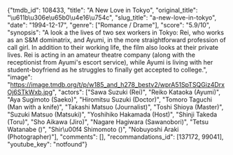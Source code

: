 {"tmdb_id": 108433, "title": "A New Love in Tokyo", "original_title": "\u611b\u306e\u65b0\u4e16\u754c", "slug_title": "a-new-love-in-tokyo", "date": "1994-12-17", "genre": ["Romance / Drame"], "score": "5.9/10", "synopsis": "A look a the lives of two sex workers in Tokyo: Rei, who works as an S&amp;M dominatrix, and Ayumi, in the more straightforward profession of call girl. In addition to their working life, the film also looks at their private lives. Rei is acting in an amateur theatre company (along with the receptionist from Ayumi's escort service), while Ayumi is living with her student-boyfriend as he struggles to finally get accepted to college.", "image": "https://image.tmdb.org/t/p/w185_and_h278_bestv2/wprA51SpTSQGiz4DrxOj6STkWxb.jpg", "actors": ["Sawa Suzuki (Rei)", "Reiko Kataoka (Ayumi)", "Aya Sugimoto (Saeko)", "Hiromitsu Suzuki (Doctor)", "Tomoro Taguchi (Man with a knife)", "Takashi Matsuo (Journalist)", "Toshi Shioya (Master)", "Suzuki Matsuo (Matsuki)", "Yoshihiko Hakamada (Host)", "Shinji Takeda (Toru)", "Sho Aikawa (Jiro)", "Nagare Hagiwara (Sawanobori)", "Tetsu Watanabe ()", "Shir\u00f4 Shimomoto ()", "Nobuyoshi Araki (Photographer)"], "comments": [], "recommandations_id": [137172, 99041], "youtube_key": "notfound"}